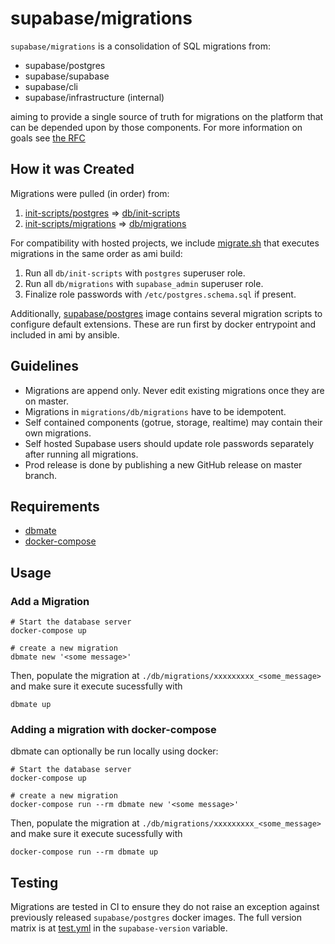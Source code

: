 # supabase/migrations

`supabase/migrations` is a consolidation of SQL migrations from:

- supabase/postgres
- supabase/supabase
- supabase/cli
- supabase/infrastructure (internal)

aiming to provide a single source of truth for migrations on the platform that can be depended upon by those components. For more information on goals see [the RFC](https://www.notion.so/supabase/Centralize-SQL-Migrations-cd3847ae027d4f2bba9defb2cc82f69a)

## How it was Created

Migrations were pulled (in order) from:

1. [init-scripts/postgres](https://github.com/supabase/infrastructure/tree/develop/init-scripts/postgres) => [db/init-scripts](db/init-scripts)
2. [init-scripts/migrations](https://github.com/supabase/infrastructure/tree/develop/init-scripts/migrations) => [db/migrations](db/migrations)

For compatibility with hosted projects, we include [migrate.sh](db/migrate.sh) that executes migrations in the same order as ami build:

1. Run all `db/init-scripts` with `postgres` superuser role.
2. Run all `db/migrations` with `supabase_admin` superuser role.
3. Finalize role passwords with `/etc/postgres.schema.sql` if present.

Additionally, [supabase/postgres](https://github.com/supabase/postgres/blob/develop/ansible/playbook-docker.yml#L9) image contains several migration scripts to configure default extensions. These are run first by docker entrypoint and included in ami by ansible.

## Guidelines

- Migrations are append only. Never edit existing migrations once they are on master.
- Migrations in `migrations/db/migrations` have to be idempotent.
- Self contained components (gotrue, storage, realtime) may contain their own migrations.
- Self hosted Supabase users should update role passwords separately after running all migrations.
- Prod release is done by publishing a new GitHub release on master branch.

## Requirements

- [dbmate](https://github.com/amacneil/dbmate)
- [docker-compose](https://docs.docker.com/compose/)

## Usage

### Add a Migration

```shell
# Start the database server
docker-compose up

# create a new migration
dbmate new '<some message>'
```

Then, populate the migration at `./db/migrations/xxxxxxxxx_<some_message>` and make sure it execute sucessfully with

```shell
dbmate up
```

### Adding a migration with docker-compose

dbmate can optionally be run locally using docker:

```shell
# Start the database server
docker-compose up

# create a new migration
docker-compose run --rm dbmate new '<some message>'
```

Then, populate the migration at `./db/migrations/xxxxxxxxx_<some_message>` and make sure it execute sucessfully with

```shell
docker-compose run --rm dbmate up
```

## Testing

Migrations are tested in CI to ensure they do not raise an exception against previously released `supabase/postgres` docker images. The full version matrix is at [test.yml](./.github/workflows/test.yml) in the `supabase-version` variable.
